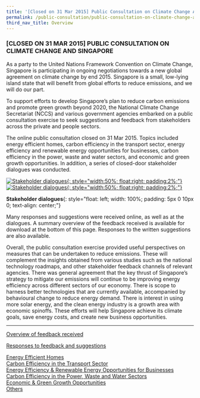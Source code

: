 ```yaml
---
title: '[Closed on 31 Mar 2015] Public Consultation on Climate Change And Singapore'
permalink: /public-consultation/public-consultation-on-climate-change-and-singapore/
third_nav_title: Overview
---
```


### [CLOSED ON 31 MAR 2015] PUBLIC CONSULTATION ON CLIMATE CHANGE AND SINGAPORE

As a party to the United Nations Framework Convention on Climate Change, Singapore is participating in ongoing negotiations towards a new global agreement on climate change by end 2015. Singapore is a small, low-lying island state that will benefit from global efforts to reduce emissions, and we will do our part.

To support efforts to develop Singapore’s plan to reduce carbon emissions and promote green growth beyond 2020, the National Climate Change Secretariat (NCCS) and various government agencies embarked on a public consultation exercise to seek suggestions and feedback from stakeholders across the private and people sectors.

The online public consultation closed on 31 Mar 2015. Topics included energy efficient homes, carbon efficiency in the transport sector, energy efficiency and renewable energy opportunities for businesses, carbon efficiency in the power, waste and water sectors, and economic and green growth opportunities. In addition, a series of closed-door stakeholder dialogues was conducted.

<a href="/images/stakeholder-dialogues.jpg" target="_blank"> ![Stakeholder dialogues](/images/stakeholder-dialogues.jpg "Stakeholder dialogues"){: style="width:50%; float:right; padding:2%;"}</a>
<a href="/images/stakeholder-dialogues1.jpg" target="_blank"> ![Stakeholder dialogues](/images/stakeholder-dialogues1.jpg "Stakeholder dialogues"){: style="width:50%; float:right; padding:2%;"}</a>  

**Stakeholder dialogues**{: style="float: left; width: 100%; padding: 5px 0 10px 0; text-align: center;"}

Many responses and suggestions were received online, as well as at the dialogues. A summary overview of the feedback received is available for download at the bottom of this page. Responses to the written suggestions are also available.

Overall, the public consultation exercise provided useful perspectives on measures that can be undertaken to reduce emissions. These will complement the insights obtained from various studies such as the national technology roadmaps, and other stakeholder feedback channels of relevant agencies. There was general agreement that the key thrust of Singapore’s strategy to mitigate our emissions will continue to be improving energy efficiency across different sectors of our economy. There is scope to harness better technologies that are currently available, accompanied by behavioural change to reduce energy demand. There is interest in using more solar energy, and the clean energy industry is a growth area with economic spinoffs. These efforts will help Singapore achieve its climate goals, save energy costs, and create new business opportunities.

___

[<a href="/files/docs/default-source/default-document-library/nccs-public-consultation-overview-(june-2015).pdf" target="_blank">Overview of feedback received</a>](/files/docs/default-source/default-document-library/nccs-public-consultation-overview-(june-2015).pdf)

<u>Responses to feedback and suggestions</u>

[<a href="/files/docs/default-source/default-document-library/responses-to-feedback-and-suggestions-on-energy-efficient-homes-2-(june-2015).pdf" target="_blank">Energy Efficient Homes</a>](/files/docs/default-source/default-document-library/responses-to-feedback-and-suggestions-on-energy-efficient-homes-2-(june-2015).pdf)  
[<a href="/files/docs/default-source/default-document-library/responses_to_transport_sector_suggestions_(updated).pdf" target="_blank">Carbon Efficiency in the Transport Sector</a>](/files/docs/default-source/default-document-library/responses_to_transport_sector_suggestions_(updated).pdf)  
[<a href="/files/docs/default-source/default-document-library/responses-to-feedback-and-suggestions-on-ee-and-re-opportunities-for-businesses-(june-2015).pdf" target="_blank">Energy Efficiency & Renewable Energy Opportunities for Businesses</a>](/files/docs/default-source/default-document-library/responses-to-feedback-and-suggestions-on-ee-and-re-opportunities-for-businesses-(june-2015).pdf)  
[<a href="/docs/default-source/default-document-library/responses-to-feedback-and-suggestions-on-carbon-efficiency-in-the-power-waste-water-sectors-2-(june-2015).pdf?sfvrsn=d42094d9_0" target="_blank">Carbon Efficiency in the Power, Waste and Water Sectors</a>](/docs/default-source/default-document-library/responses-to-feedback-and-suggestions-on-carbon-efficiency-in-the-power-waste-water-sectors-2-(june-2015).pdf?sfvrsn=d42094d9_0)  
[<a href="/docs/default-source/default-document-library/responses-to-feedback-and-suggestions-on-economic-and-green-growth-opportunities-(june-2015).pdf?sfvrsn=b45e7523_0" target="_blank">Economic & Green Growth Opportunities</a>](/docs/default-source/default-document-library/responses-to-feedback-and-suggestions-on-economic-and-green-growth-opportunities-(june-2015).pdf?sfvrsn=b45e7523_0)  
[<a href="/docs/default-source/default-document-library/responses-to-other-suggestions-(june-2015).pdf?sfvrsn=6f5bb939_0" target="_blank">Others</a>](/docs/default-source/default-document-library/responses-to-other-suggestions-(june-2015).pdf?sfvrsn=6f5bb939_0)


